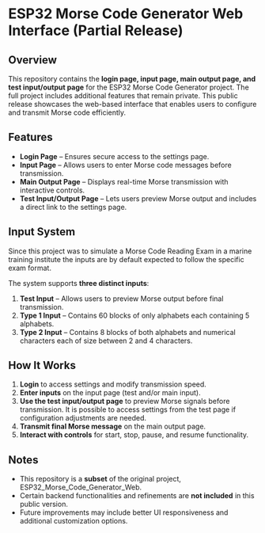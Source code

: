 # ESP32 Morse Code Generator Web Interface (Partial Release)

## Overview
This repository contains the **login page, input page, main output page, and test input/output page** for the ESP32 Morse Code Generator project. The full project includes additional features that remain private. This public release showcases the web-based interface that enables users to configure and transmit Morse code efficiently.

## Features
- **Login Page** – Ensures secure access to the settings page.
- **Input Page** – Allows users to enter Morse code messages before transmission.
- **Main Output Page** – Displays real-time Morse transmission with interactive controls.
- **Test Input/Output Page** – Lets users preview Morse output and includes a direct link to the settings page.

## Input System
Since this project was to simulate a Morse Code Reading Exam in a marine training institute the inputs are by default expected to follow the specific exam format.

The system supports **three distinct inputs**:
1. **Test Input** – Allows users to preview Morse output before final transmission.
2. **Type 1 Input** – Contains 60 blocks of only alphabets each containing 5 alphabets.
3. **Type 2 Input** – Contains 8 blocks of both alphabets and numerical characters each of size between 2 and 4 characters.

## How It Works
1. **Login** to access settings and modify transmission speed.
2. **Enter inputs** on the input page (test and/or main input).
3. **Use the test input/output page** to preview Morse signals before transmission. It is possible to access settings from the test page if configuration adjustments are needed.
4. **Transmit final Morse message** on the main output page.
5. **Interact with controls** for start, stop, pause, and resume functionality.

## Notes
- This repository is a **subset** of the original project, ESP32_Morse_Code_Generator_Web.
- Certain backend functionalities and refinements are **not included** in this public version.
- Future improvements may include better UI responsiveness and additional customization options.
